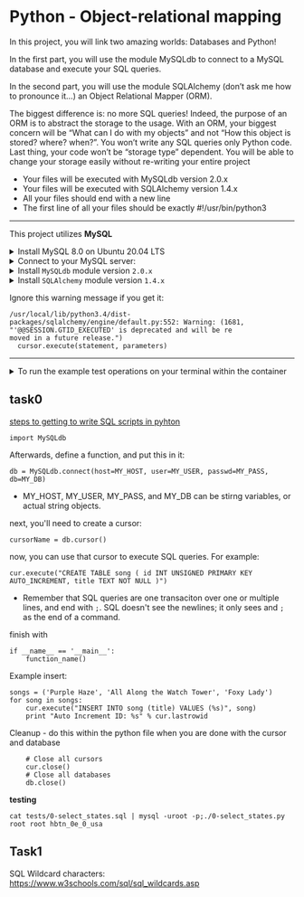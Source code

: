 # Python - Object-relational mapping

In this project, you will link two amazing worlds: Databases and Python!

In the first part, you will use the module MySQLdb to connect to a MySQL database and execute your SQL queries.

In the second part, you will use the module SQLAlchemy (don’t ask me how to pronounce it…) an Object Relational Mapper (ORM).

The biggest difference is: no more SQL queries! Indeed, the purpose of an ORM is to abstract the storage to the usage. With an ORM, your biggest concern will be “What can I do with my objects” and not “How this object is stored? where? when?”. You won’t write any SQL queries only Python code. Last thing, your code won’t be “storage type” dependent. You will be able to change your storage easily without re-writing your entire project


* Your files will be executed with MySQLdb version 2.0.x
* Your files will be executed with SQLAlchemy version 1.4.x
* All your files should end with a new line
* The first line of all your files should be exactly #!/usr/bin/python3
----

This project utilizes **MySQL**


<details>
    <summary>
        Install MySQL 8.0 on Ubuntu 20.04 LTS
    </summary>
        $ sudo apt update
        $ sudo apt install mysql-server
        ...
        $ mysql --version
        mysql  Ver 8.0.25-0ubuntu0.20.04.1 for Linux on x86_64 ((Ubuntu))
        $
</details>

<details>
    <summary>
        Connect to your MySQL server:
    </summary>

    $ sudo mysql
    Welcome to the MySQL monitor.  Commands end with ; or \g.
    Your MySQL connection id is 11
    Server version: 8.0.25-0ubuntu0.20.04.1 (Ubuntu)

    Copyright (c) 2000, 2021, Oracle and/or its affiliates.

    Oracle is a registered trademark of Oracle Corporation and/or its
    affiliates. Other names may be trademarks of their respective
    owners.

    Type 'help;' or '\h' for help. Type '\c' to clear the current input statement.

    mysql>
    mysql> quit
    Bye
    $
</details>

<details>
    <summary>
        Install <code>MySQLdb</code> module version <code>2.0.x</code>
    </summary>
For installing MySQLdb, you need to have MySQL installed.
<br>
    $ sudo apt-get install python3-dev
    $ sudo apt-get install libmysqlclient-dev
    $ sudo apt-get install zlib1g-dev
    $ sudo pip3 install mysqlclient
    ...
    $ python3
    >>> import MySQLdb
    >>> MySQLdb.version_info
    (2, 0, 3, 'final', 0)

</details>

<details>
    <summary>
        Install <code>SQLAlchemy</code> module version <code>1.4.x</code>
    </summary>
    $ sudo pip3 install SQLAlchemy
    ...
    $ python3
    >>> import sqlalchemy
    >>> sqlalchemy.__version__
    '1.4.22'

</details>

Ignore this warning message if you get it:

    /usr/local/lib/python3.4/dist-packages/sqlalchemy/engine/default.py:552: Warning: (1681, "'@@SESSION.GTID_EXECUTED' is deprecated and will be re
    moved in a future release.")
      cursor.execute(statement, parameters)

----

<details>
    <summary>
        To run the example test operations on your terminal within the container
    </summary>
    run
    <code>service mysql start</code><br>

your password can be skipped (Enter key) through

</details>


## task0

[steps to getting to write SQL scripts in pyhton](https://www.mikusa.com/python-mysql-docs/connection.html)

`import MySQLdb`

Afterwards, define a function, and put this in it:

`db = MySQLdb.connect(host=MY_HOST, user=MY_USER, passwd=MY_PASS, db=MY_DB)`

* MY_HOST, MY_USER, MY_PASS, and MY_DB can be stirng variables, or actual string objects.

next, you'll need to create a cursor:

`cursorName = db.cursor()`

now, you can use that cursor to execute SQL queries. For example:

`cur.execute("CREATE TABLE song ( id INT UNSIGNED PRIMARY KEY AUTO_INCREMENT, title TEXT NOT NULL )")`

* Remember that SQL queries are one transaciton over one or multiple lines, and end with `;`. SQL doesn't see the newlines; it only sees and `;` as the end of a command.

finish with

```
if __name__ == '__main__':
    function_name()
```

Example insert:

    songs = ('Purple Haze', 'All Along the Watch Tower', 'Foxy Lady')
    for song in songs:
        cur.execute("INSERT INTO song (title) VALUES (%s)", song)
        print "Auto Increment ID: %s" % cur.lastrowid

Cleanup - do this within the python file when you are done with the cursor and database
```
    # Close all cursors
    cur.close()
    # Close all databases
    db.close()
```

**testing**

`cat tests/0-select_states.sql | mysql -uroot -p;./0-select_states.py root root hbtn_0e_0_usa`

## Task1

SQL Wildcard characters: https://www.w3schools.com/sql/sql_wildcards.asp


